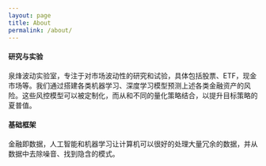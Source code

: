 ```yaml
---
layout: page
title: About
permalink: /about/
---
```


#### 研究与实验


泉烽波动实验室，专注于对市场波动性的研究和试验，具体包括股票、ETF，现金市场等。我们通过搭建各类机器学习、深度学习模型预测上述各类金融资产的风险。这些风控模型可以被定制化，而从和不同的量化策略结合，以提升目标策略的夏普值。


#### 基础框架


金融即数据，人工智能和机器学习让计算机可以很好的处理大量冗余的数据，并从数据中去除噪音、找到隐含的模式。